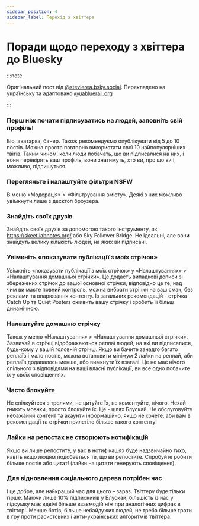 ```yaml
---
sidebar_position: 4
sidebar_label: Перехід з хвіттера
---
```

# Поради щодо переходу з хвіттера до Bluesky

:::note

Оригінальний пост від [@stevierea.bsky.social](https://bsky.app/profile/did:plc:ypk2gwoe5qpe54udozopkini/post/3kkrh5zmdcw2s).
Перекладено на українську та адаптовано [@uabluerail.org](https://bsky.app/profile/uabluerail.org)

:::

### Перш ніж почати підписуватись на людей, заповніть свій профіль!

Біо, аватарка, банер. Також рекомендуємо опублікувати від 5 до 10 постів. Можна просто повторно використати свої 10 найпопулярніших твітів. Таким чином, коли люди побачать, що ви підписалися на них,
і вони перевірять ваш профіль, вони знатимуть, хто ви, про що ви і, можливо, підпишуться.

### Перегляньте і налаштуйте фільтри NSFW

В меню «Модерація» > «Фільтрування вмісту». Деякі з них можливо увімкнути лише з десктоп броузера.

### Знайдіть своїх друзів

Знайдіть своїх друзів за допомогою такого інструменту, як https://skeet.labnotes.org/ або Sky
Follower Bridge. Не ідеальні, але вони знайдуть велику кількість людей, на яких ви підписані.

### Увімкніть «показувати публікації з моїх стрічок»

Увімкніть «показувати публікації з моїх стрічок» у «Налаштуваннях» > «Налаштування
домашньої стрічки». Це додасть випадкові дописи зі збережених стрічок до вашої основної стрічки, відповідно це те, над чим ви маєте повний контроль, можна вибрати стрічки на ваш смак, без реклами та впарювання контенту. Із загальних рекомендацій - стрічка Catch Up та Quiet Posters оживить вашу стрічку і зробить її більш динамічною.

### Налаштуйте домашню стрічку

Також у меню «Налаштування» > «Налаштування домашньої стрічки». Зазвичай в стрічці відображаються реплаї людей, на які ви підписалися, будь-кому у вашій головній стрічці. Якщо ви бачите занадто багато реплаїв і мало постів, можна встановити мінімум 2 лайки на реплай, аби реплаїв додавалось менше, або вимкнути їх взагалі. Це не має нічого спільного з відповідями на ваші власні публікації, ви все одно побачите їх у своїх сповіщеннях.

### Часто блокуйте

Не спілкуйтеся з тролями, не цитуйте їх, не коментуйте, нічого. Нехай гниють мовчки, просто блокуйте їх. Це - шлях Блускай. Не обслуговуйте небажаний контент та акаунти інформаційно, якщо не хочете, аби вам в рекомендації та стрічки прилетіло більше такого контенту!

### Лайки на репостах не створюють нотифікацій

Якщо ви лише репостите, у вас в нотифікаціях буде надзвичайно тихо, навіть якщо людям подобається те, що ви репостите. Спробуйте робити більше постів або цитат! (лайки на цитати генерують сповіщення).

### Для відновлення соціального дерева потрібен час

І це добре, але найкращий час для цього – зараз. Твіттеру буде тільки гірше. Маючи лише 10% підписників у Блускай, більшість із
нас у підсумку має вдвічі більше взаємодій ніж при аналогічних цифрах в твітторі. Менше ботів, більше небайдужих
людей, не треба більше грати в гру проти расистських і анти-українських алгоритмів твіттера.
